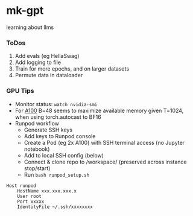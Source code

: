 # mk-gpt
learning about llms

### ToDos
1. Add evals (eg HellaSwag)
2. Add logging to file
3. Train for more epochs, and on larger datasets 
4. Permute data in dataloader

### GPU Tips
- Monitor status: `watch nvidia-smi`
- For [A100](https://www.nvidia.com/content/dam/en-zz/Solutions/Data-Center/a100/pdf/nvidia-a100-datasheet-us-nvidia-1758950-r4-web.pdf) B=48 seems to maximize available memory given T=1024, when using torch.autocast to BF16
- Runpod workflow
  - Generate SSH keys
  - Add keys to Runpod console
  - Create a Pod (eg 2x A100) with SSH terminal access (no Jupyter notebook)
  - Add to local SSH config (below)
  - Connect & clone repo to /workspace/ (preserved across instance stop/start)
  - Run `bash runpod_setup.sh` 

```
Host runpod
    HostName xxx.xxx.xxx.x
    User root
    Port xxxxx
    IdentityFile ~/.ssh/xxxxxxxx
```
